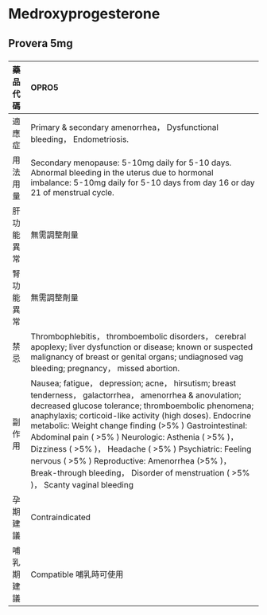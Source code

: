 # Medroxyprogesterone

## Provera 5mg

##### 

| 藥品代碼   | OPRO5                                                                                                                                                                                                                                                                                                                                                                                                                                                                                                                                            |
|:-----------|:-------------------------------------------------------------------------------------------------------------------------------------------------------------------------------------------------------------------------------------------------------------------------------------------------------------------------------------------------------------------------------------------------------------------------------------------------------------------------------------------------------------------------------------------------|
| 適應症     | Primary & secondary amenorrhea， Dysfunctional bleeding， Endometriosis.                                                                                                                                                                                                                                                                                                                                                                                                                                                                         |
| 用法用量   | Secondary menopause: 5-10mg daily for 5-10 days. Abnormal bleeding in the uterus due to hormonal imbalance: 5-10mg daily for 5-10 days from day 16 or day 21 of menstrual cycle.                                                                                                                                                                                                                                                                                                                                                                 |
| 肝功能異常 | 無需調整劑量                                                                                                                                                                                                                                                                                                                                                                                                                                                                                                                                     |
| 腎功能異常 | 無需調整劑量                                                                                                                                                                                                                                                                                                                                                                                                                                                                                                                                     |
| 禁忌       | Thrombophlebitis， thromboembolic disorders， cerebral apoplexy; liver dysfunction or disease; known or suspected malignancy of breast or genital organs; undiagnosed vag bleeding; pregnancy， missed abortion.                                                                                                                                                                                                                                                                                                                                 |
| 副作用     | Nausea; fatigue， depression; acne， hirsutism; breast tenderness， galactorrhea， amenorrhea & anovulation; decreased glucose tolerance; thromboembolic phenomena; anaphylaxis; corticoid-like activity (high doses). Endocrine metabolic: Weight change finding (>5% ) Gastrointestinal: Abdominal pain ( >5% ) Neurologic: Asthenia ( >5% )， Dizziness ( >5% )， Headache ( >5% ) Psychiatric: Feeling nervous ( >5% ) Reproductive: Amenorrhea (>5% )， Break-through bleeding， Disorder of menstruation ( >5% )， Scanty vaginal bleeding |
| 孕期建議   | Contraindicated                                                                                                                                                                                                                                                                                                                                                                                                                                                                                                                                  |
| 哺乳期建議 | Compatible 哺乳時可使用                                                                                                                                                                                                                                                                                                                                                                                                                                                                                                                          |

